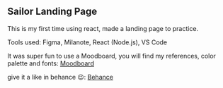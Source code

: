 ## Sailor Landing Page

This is my first time using react, made a landing page to practice.

Tools used: Figma, Milanote, React (Node.js), VS Code

It was super fun to use a Moodboard, you will find my references, color palette and fonts: <a href="https://app.milanote.com/1MLTYM1JHvCbaK?p=hErGN5E7Yd2"> Moodboard</a>

give it a like in behance 😉: <a href="https://www.behance.net/gallery/131282865/Sailor_landing_page">Behance</a>




